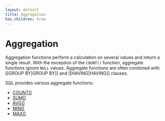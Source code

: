 ```yaml
---
layout: default
title: Aggregation
has_children: true
---
```


# Aggregation
Aggregation functions perform a calculation on several values and return a single result. With the exception of the `COUNT()` function, aggregate functions ignore `NULL` values. Aggregate functions are often combined with [[GROUP BY|GROUP BY]] and [[HAVING|HAVING]] clauses.

SQL provides various aggregate functions:
* [COUNT()](count.html)
* [SUM()](Sum.md)
* [AVG()](Avg.md)
* [MIN()](Min.md)
* [MAX()](Max.md)